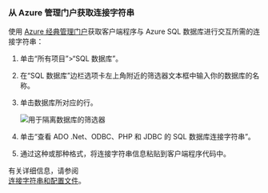 <!--
includes/sql-database-include-connection-string-20-portalshots.md

Latest Freshness check:  2015-09-02 , GeneMi.

## Connection string
-->

### 从 Azure  管理门户获取连接字符串

使用 [Azure 经典管理门户](https://manage.windowsazure.cn/)获取客户端程序与 Azure SQL 数据库进行交互所需的连接字符串：

1. 单击“所有项目”>“SQL 数据库”。

2. 在“SQL 数据库”边栏选项卡左上角附近的筛选器文本框中输入你的数据库的名称。

3. 单击数据库所对应的行。

    ![用于隔离数据库的筛选器][10-FilterDatabase]

5. 单击“查看 ADO .Net、ODBC、PHP 和 JDBC 的 SQL 数据库连接字符串”。

7. 通过这种或那种格式，将连接字符串信息粘贴到客户端程序代码中。

有关详细信息，请参阅<br/>[连接字符串和配置文件](http://msdn.microsoft.com/zh-cn/library/ms254494.aspx)。

<!-- Image references. -->

[10-FilterDatabase]: ./media/sql-database-include-connection-string-20-portalshots/connqry-connstr-a.png

[20-CopyAdoConnectionString]: ./media/sql-database-include-connection-string-20-portalshots/connqry-connstr-b.png

<!--
These three includes/ files are a sequenced set, but you can pick and choose:

includes/sql-database-include-connection-string-20-portalshots.md
includes/sql-database-include-connection-string-30-compare.md
includes/sql-database-include-connection-string-40-config.md
-->

<!---HONumber=74-->